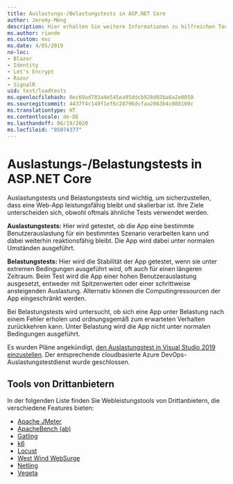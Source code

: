 ```yaml
---
title: Auslastungs-/Belastungstests in ASP.NET Core
author: Jeremy-Meng
description: Hier erhalten Sie weitere Informationen zu hilfreichen Tools und Ansätzen für Auslastungstests und Belastungstests für ASP.NET Core-Apps.
ms.author: riande
ms.custom: mvc
ms.date: 4/05/2019
no-loc:
- Blazor
- Identity
- Let's Encrypt
- Razor
- SignalR
uid: test/loadtests
ms.openlocfilehash: 0ec69ad783a4e545ea95ddcb928d03ba6a2e0050
ms.sourcegitcommit: 4437f4c149f1ef6c28796dcfaa2863b4c088169c
ms.translationtype: HT
ms.contentlocale: de-DE
ms.lasthandoff: 06/19/2020
ms.locfileid: "85074377"
---
```

# <a name="aspnet-core-loadstress-testing"></a>Auslastungs-/Belastungstests in ASP.NET Core

Auslastungstests und Belastungstests sind wichtig, um sicherzustellen, dass eine Web-App leistungsfähig bleibt und skalierbar ist. Ihre Ziele unterscheiden sich, obwohl oftmals ähnliche Tests verwendet werden.

**Auslastungstests:** Hier wird getestet, ob die App eine bestimmte Benutzerauslastung für ein bestimmtes Szenario verarbeiten kann und dabei weiterhin reaktionsfähig bleibt. Die App wird dabei unter normalen Umständen ausgeführt.

**Belastungstests:** Hier wird die Stabilität der App getestet, wenn sie unter extremen Bedingungen ausgeführt wird, oft auch für einen längeren Zeitraum. Beim Test wird die App einer hohen Benutzerauslastung ausgesetzt, entweder mit Spitzenwerten oder einer schrittweise ansteigenden Auslastung. Alternativ können die Computingressourcen der App eingeschränkt werden.

Bei Belastungstests wird untersucht, ob sich eine App unter Belastung nach einem Fehler erholen und ordnungsgemäß zum erwarteten Verhalten zurückkehren kann. Unter Belastung wird die App nicht unter normalen Bedingungen ausgeführt.

Es wurden Pläne angekündigt, [den Auslastungstest in Visual Studio 2019 einzustellen](https://devblogs.microsoft.com/devops/cloud-based-load-testing-service-eol/). Der entsprechende cloudbasierte Azure DevOps-Auslastungstestdienst wurde geschlossen.

## <a name="third-party-tools"></a>Tools von Drittanbietern

In der folgenden Liste finden Sie Webleistungstools von Drittanbietern, die verschiedene Features bieten:

* [Apache JMeter](https://jmeter.apache.org/)
* [ApacheBench (ab)](https://httpd.apache.org/docs/2.4/programs/ab.html)
* [Gatling](https://gatling.io/)
* [k6](https://k6.io)
* [Locust](https://locust.io/)
* [West Wind WebSurge](https://websurge.west-wind.com/)
* [Netling](https://github.com/hallatore/Netling)
* [Vegeta](https://github.com/tsenart/vegeta)